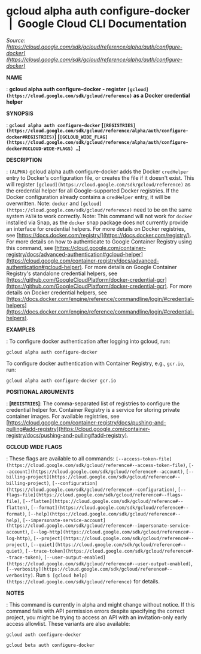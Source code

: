 # gcloud alpha auth configure-docker  |  Google Cloud CLI Documentation

*Source: [https://cloud.google.com/sdk/gcloud/reference/alpha/auth/configure-docker](https://cloud.google.com/sdk/gcloud/reference/alpha/auth/configure-docker)*

**NAME**

: **gcloud alpha auth configure-docker - register `[gcloud](https://cloud.google.com/sdk/gcloud/reference)` as a Docker credential helper**

**SYNOPSIS**

: **`gcloud alpha auth configure-docker` [`[REGISTRIES](https://cloud.google.com/sdk/gcloud/reference/alpha/auth/configure-docker#REGISTRIES)`] [`[GCLOUD_WIDE_FLAG](https://cloud.google.com/sdk/gcloud/reference/alpha/auth/configure-docker#GCLOUD-WIDE-FLAGS) …`]**

**DESCRIPTION**

: `(ALPHA)` gcloud alpha auth configure-docker adds the Docker
`credHelper` entry to Docker's configuration file, or creates the
file if it doesn't exist. This will register `[gcloud](https://cloud.google.com/sdk/gcloud/reference)` as the credential helper for all
Google-supported Docker registries. If the Docker configuration already contains
a `credHelper` entry, it will be overwritten.
Note: `docker` and `[gcloud](https://cloud.google.com/sdk/gcloud/reference)` need to be on the same system
`PATH` to work correctly.
Note: This command will not work for `docker` installed via Snap, as
the `docker` snap package does not currently provide an interface for
credential helpers.
For more details on Docker registries, see [https://docs.docker.com/registry/](https://docs.docker.com/registry/).
For more details on how to authenticate to Google Container Registry using this
command, see [https://cloud.google.com/container-registry/docs/advanced-authentication#gcloud-helper](https://cloud.google.com/container-registry/docs/advanced-authentication#gcloud-helper).
For more details on Google Container Registry's standalone credential helpers,
see [https://github.com/GoogleCloudPlatform/docker-credential-gcr](https://github.com/GoogleCloudPlatform/docker-credential-gcr).
For more details on Docker credential helpers, see [https://docs.docker.com/engine/reference/commandline/login/#credential-helpers](https://docs.docker.com/engine/reference/commandline/login/#credential-helpers).

**EXAMPLES**

: To configure docker authentication after logging into gcloud, run:

```
gcloud alpha auth configure-docker
```

To configure docker authentication with Container Registry, e.g.,
`gcr.io`, run:

```
gcloud alpha auth configure-docker gcr.io
```

**POSITIONAL ARGUMENTS**

: **[`REGISTRIES`]**:
The comma-separated list of registries to configure the credential helper for.
Container Registry is a service for storing private container images. For
available registries, see [https://cloud.google.com/container-registry/docs/pushing-and-pulling#add-registry](https://cloud.google.com/container-registry/docs/pushing-and-pulling#add-registry).

**GCLOUD WIDE FLAGS**

: These flags are available to all commands: `[--access-token-file](https://cloud.google.com/sdk/gcloud/reference#--access-token-file)`,
`[--account](https://cloud.google.com/sdk/gcloud/reference#--account)`, `[--billing-project](https://cloud.google.com/sdk/gcloud/reference#--billing-project)`,
`[--configuration](https://cloud.google.com/sdk/gcloud/reference#--configuration)`,
`[--flags-file](https://cloud.google.com/sdk/gcloud/reference#--flags-file)`,
`[--flatten](https://cloud.google.com/sdk/gcloud/reference#--flatten)`, `[--format](https://cloud.google.com/sdk/gcloud/reference#--format)`, `[--help](https://cloud.google.com/sdk/gcloud/reference#--help)`, `[--impersonate-service-account](https://cloud.google.com/sdk/gcloud/reference#--impersonate-service-account)`,
`[--log-http](https://cloud.google.com/sdk/gcloud/reference#--log-http)`,
`[--project](https://cloud.google.com/sdk/gcloud/reference#--project)`, `[--quiet](https://cloud.google.com/sdk/gcloud/reference#--quiet)`, `[--trace-token](https://cloud.google.com/sdk/gcloud/reference#--trace-token)`, `[--user-output-enabled](https://cloud.google.com/sdk/gcloud/reference#--user-output-enabled)`,
`[--verbosity](https://cloud.google.com/sdk/gcloud/reference#--verbosity)`.
Run `$ [gcloud help](https://cloud.google.com/sdk/gcloud/reference)` for details.

**NOTES**

: This command is currently in alpha and might change without notice. If this
command fails with API permission errors despite specifying the correct project,
you might be trying to access an API with an invitation-only early access
allowlist. These variants are also available:

```
gcloud auth configure-docker
```

```
gcloud beta auth configure-docker
```